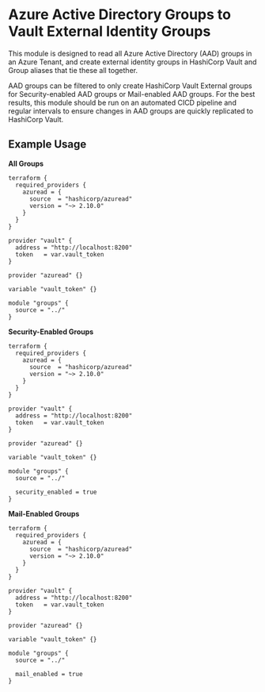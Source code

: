 # Azure Active Directory Groups to Vault External Identity Groups

This module is designed to read all Azure Active Directory (AAD) groups in an Azure Tenant, and create external identity groups in HashiCorp Vault and Group aliases that tie these all together.

AAD groups can be filtered to only create HashiCorp Vault External groups for Security-enabled AAD groups or Mail-enabled AAD groups. For the best results, this module should be run on an automated CICD pipeline and regular intervals to ensure changes in AAD groups are quickly replicated to HashiCorp Vault.

## Example Usage

**All Groups**

```hcl
terraform {
  required_providers {
    azuread = {
      source  = "hashicorp/azuread"
      version = "~> 2.10.0"
    }
  }
}

provider "vault" {
  address = "http://localhost:8200"
  token   = var.vault_token
}

provider "azuread" {}

variable "vault_token" {}

module "groups" {
  source = "../"
}
```

**Security-Enabled Groups**

```hcl
terraform {
  required_providers {
    azuread = {
      source  = "hashicorp/azuread"
      version = "~> 2.10.0"
    }
  }
}

provider "vault" {
  address = "http://localhost:8200"
  token   = var.vault_token
}

provider "azuread" {}

variable "vault_token" {}

module "groups" {
  source = "../"
  
  security_enabled = true
}
```

**Mail-Enabled Groups**

```hcl
terraform {
  required_providers {
    azuread = {
      source  = "hashicorp/azuread"
      version = "~> 2.10.0"
    }
  }
}

provider "vault" {
  address = "http://localhost:8200"
  token   = var.vault_token
}

provider "azuread" {}

variable "vault_token" {}

module "groups" {
  source = "../"

  mail_enabled = true
}
```